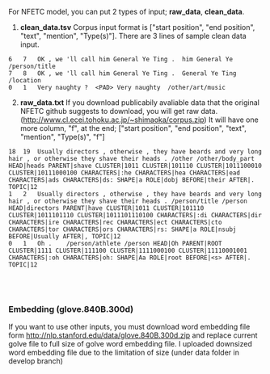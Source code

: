 For NFETC model, you can put 2 types of input; **raw_data**, **clean_data**.
<br>
1) **clean_data.tsv**
Corpus input format is ["start position", "end position", "text", "mention", "Type(s)"]. 
There are 3 lines of sample clean data input.
```
6	7	OK , we 'll call him General Ye Ting .	him General Ye	/person/title
7	8	OK , we 'll call him General Ye Ting .	General Ye Ting	/location
0	1	Very naughty ?	<PAD> Very naughty	/other/art/music
```

2) **raw_data.txt**
If you download publicabily avaliable data that the original NFETC github suggests to download, you will get raw data. (http://www.cl.ecei.tohoku.ac.jp/~shimaoka/corpus.zip)
It will have one more column, "f", at the end; ["start position", "end position", "text", "mention", "Type(s)", "f"]

```
18	19	Usually directors , otherwise , they have beards and very long hair , or otherwise they shave their heads .	/other /other/body_part	HEAD|heads PARENT|shave CLUSTER|1011 CLUSTER|101110 CLUSTER|1011100010 CLUSTER|10111000100 CHARACTERS|:he CHARACTERS|hea CHARACTERS|ead CHARACTERS|ads CHARACTERS|ds: SHAPE|a ROLE|dobj BEFORE|their AFTER|. TOPIC|12 
1	2	Usually directors , otherwise , they have beards and very long hair , or otherwise they shave their heads .	/person/title /person	HEAD|directors PARENT|have CLUSTER|1011 CLUSTER|101110 CLUSTER|1011101110 CLUSTER|1011101110100 CHARACTERS|:di CHARACTERS|dir CHARACTERS|ire CHARACTERS|rec CHARACTERS|ect CHARACTERS|cto CHARACTERS|tor CHARACTERS|ors CHARACTERS|rs: SHAPE|a ROLE|nsubj BEFORE|Usually AFTER|, TOPIC|12 
0	1	Oh .	/person/athlete /person	HEAD|Oh PARENT|ROOT CLUSTER|1111 CLUSTER|111100 CLUSTER|1111000100 CLUSTER|11110001001 CHARACTERS|:oh CHARACTERS|oh: SHAPE|Aa ROLE|root BEFORE|<s> AFTER|. TOPIC|12 
```

<br><br>
### Embedding (glove.840B.300d)
If you want to use other inputs, you must download word embedding file form http://nlp.stanford.edu/data/glove.840B.300d.zip and replace current golve file to full size of golve word embedding file.
I uploaded downsized word embedding file due to the limitation of size (under data folder in develop branch)
